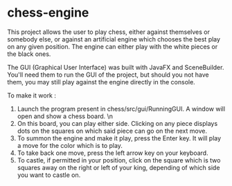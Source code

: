# chess-engine
This project allows the user to play chess, either against themselves or somebody else, or against an artificial engine which chooses the best play on any given position. 
The engine can either play with the white pieces or the black ones. 

The GUI (Graphical User Interface) was built with JavaFX and SceneBuilder. You'll need them to run the GUI of the project, but should you not have them, you may still play against the engine directly in the console. 

To make it work : 
1. Launch the program present in chess/src/gui/RunningGUI. A window will open and show a chess board. \n
3. On this board, you can play either side. Clicking on any piece displays dots on the squares on which said piece can go on the next move. 
4. To summon the engine and make it play, press the Enter key. It will play a move for the color which is to play. 
5. To take back one move, press the left arrow key on your keyboard. 
6. To castle, if permitted in your position, click on the square which is two squares away on the right or left of your king, depending of which side you want to castle on. 
